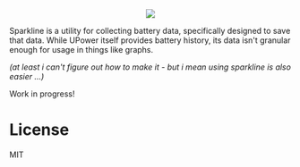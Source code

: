 <div align='center'>
	<img src='https://safe.saya.moe/rdVO6x3lVloD.png'>
</div>

Sparkline is a utility for collecting battery data, specifically designed to save 
that data. While UPower itself provides battery history, its data isn't granular
enough for usage in things like graphs.

*(at least i can't figure out how to make it - but i mean using sparkline is also easier ...)*

Work in progress!

# License
MIT

